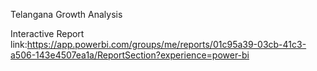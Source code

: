 


Telangana Growth Analysis



Interactive Report link:https://app.powerbi.com/groups/me/reports/01c95a39-03cb-41c3-a506-143e4507ea1a/ReportSection?experience=power-bi

